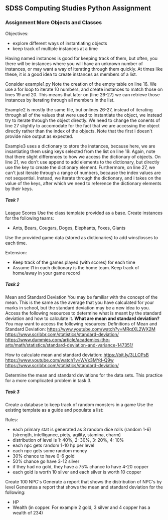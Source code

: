 ## SDSS Computing Studies Python Assignment
### Assignment More Objects and Classes
Objectives:
* explore different ways of instantiating objects
* keep track of multiple instances at a time

Having named instances is good for keeping track of them, but often, you there will be instances where you will have an unknown number of instances, or may want a way of iterating through them quickly.  At times like these, it is a good idea to create instances as members of a list.

Consider example1.py
Note the creation of the empty table on line 16.  We use a for loop to iterate 10 numbers, and create instances to match those on lines 19 and 20.  This means that later on (line 26-27) we can retrieve those instances by iterating through all members in the list.

Example2 is mostly the same file, but onlines 26-27, instead of iterating through all of the values that were used to instantiate the object, we instead try to iterate through the object directly.  We need to change the conents of line 27 slightly to accomodate for the fact that we are accessing the object directly rather than the index of the objects.  Note that the first i doesn't provide nice output as expected.

Example3 uses a dictionary to store the instances, because here, we are insantiating them using keys selected from the list on line 19.  Again, note that there slight differences to how we access the dictionary of objects.  On line 21, we don't use append to add elements to the dictionary, but directly use the key to create the dictionary element.  Furthermore, on line 27, we can't just iterate through a range of numbers, because the index values are not sequential.  Instead, we iterate through the dictionary, and i takes on the value of the keys, after which we need to reference the dictionary elements by their keys.


##### Task 1
League Scores
Use the class template provided as a base.  Create instances for the following teams:
* Ants, Bears, Cougars, Doges, Elephants, Foxes, Giants

Use the provided game data (stored as dictionaries) to add wins/losses to each time.

Extension:
* Keep track of the games played (with scores) for each time
* Assume t1 in each dictionary is the home team.  Keep track of home/away in your game record

##### Task 2
Mean and Standard Deviation
You may be familiar with the concept of the mean.  This is the same as the average that you have calculated for your marks in school, but the standard deviation may be a new idea to you.  Access the following resources to determine what is meant by the standard deviation and how to calculate it.
**What are mean and standard deviation?**
You may want to access the following resources:
Definitions of Mean and Standard Deviation: 
https://www.youtube.com/watch?v=MRqtXL2WX2M
https://www.scribbr.com/statistics/standard-deviation/
https://www.dummies.com/article/academics-the-arts/math/statistics/standard-deviation-and-variance-147351/

How to calculate mean and standard deviation:
https://bit.ly/3LLOPsB
https://www.youtube.com/watch?v=WVx3MYd-Q9w
https://www.scribbr.com/statistics/standard-deviation/

Determine the mean and standard deviations for the data sets.  This practice for a more complicated problem in task 3.

##### Task 3
Create a database to keep track of random monsters in a game
Use the existing template as a guide and populate a list:

Rules: 
* each primary stat is generated as 3 random dice rolls (random 1-6) (strength, intelligance, piety, agility, stamina, charm)
* distribution of level is 1: 40%, 2: 30%, 3: 20%, 4: 10%
* each npc gets random 1-10 hp per level
* each npc gets some random money
* 30% chance to have 0-6 gold
* 50% chance go have 3-12 silver
* if they had no gold, they have a 75% chance to have 4-20 copper
* each gold is worth 10 silver and each silver is worth 10 copper

Create 100 NPC's
Generate a report that shows the distribution of NPC's by level
Generatea a report that shows the mean and standard deviation for the following:
* HP
* Wealth (in copper. For example 2 gold, 3 silver and 4 copper has a wealth of 234)






